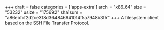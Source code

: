 +++
draft = false
categories = ['apps-extra']
arch = "x86_64"
size = "53232"
usize = "175692"
sha1sum = "a86ebfcf2d2ce318d364846941014f5a7948b3f5"
+++
A filesystem client based on the SSH File Transfer Protocol.